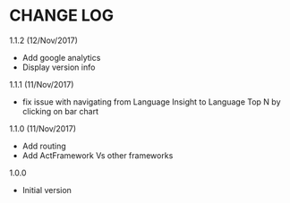 # CHANGE LOG

1.1.2 (12/Nov/2017)
* Add google analytics
* Display version info

1.1.1 (11/Nov/2017)
* fix issue with navigating from Language Insight to Language Top N by clicking on bar chart

1.1.0 (11/Nov/2017)
* Add routing
* Add ActFramework Vs other frameworks

1.0.0
* Initial version
